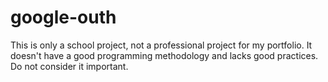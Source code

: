 # google-outh
This is only a school project, not a professional project for my portfolio. It doesn't have a good programming methodology and lacks good practices. Do not consider it important.
